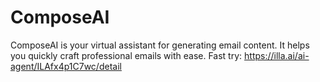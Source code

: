 # ComposeAI
ComposeAI is your virtual assistant for generating email content. It helps you quickly craft professional emails with ease.
Fast try: https://illa.ai/ai-agent/ILAfx4p1C7wc/detail
